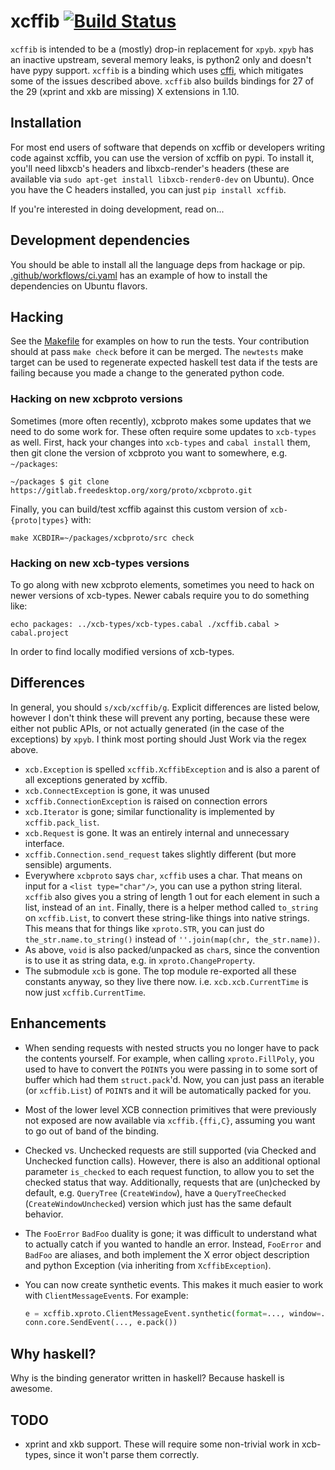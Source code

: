 # xcffib [![Build Status](https://github.com/tych0/xcffib/workflows/ci/badge.svg?branch=master)](https://github.com/tych0/xcffib/actions)

`xcffib` is intended to be a (mostly) drop-in replacement for `xpyb`. `xpyb`
has an inactive upstream, several memory leaks, is python2 only and doesn't
have pypy support. `xcffib` is a binding which uses
[cffi](https://cffi.readthedocs.org/), which mitigates some of the issues
described above. `xcffib` also builds bindings for 27 of the 29 (xprint and xkb
are missing) X extensions in 1.10.

## Installation

For most end users of software that depends on xcffib or developers writing
code against xcffib, you can use the version of xcffib on pypi. To install it,
you'll need libxcb's headers and libxcb-render's headers (these are available
via `sudo apt-get install libxcb-render0-dev` on Ubuntu). Once you have the C
headers installed, you can just `pip install xcffib`.

If you're interested in doing development, read on...

## Development dependencies

You should be able to install all the language deps from hackage or pip.
[.github/workflows/ci.yaml](https://github.com/tych0/xcffib/blob/master/.github/workflows/ci.yaml)
has an example of how to install the dependencies on Ubuntu flavors.

## Hacking

See the [Makefile](https://github.com/tych0/xcffib/blob/master/Makefile) for
examples on how to run the tests. Your contribution should at pass `make check`
before it can be merged. The `newtests` make target can be used to regenerate
expected haskell test data if the tests are failing because you made a change
to the generated python code.

### Hacking on new xcbproto versions

Sometimes (more often recently), xcbproto makes some updates that we need to
do some work for. These often require some updates to `xcb-types` as well.
First, hack your changes into `xcb-types` and `cabal install` them, then git
clone the version of xcbproto you want to somewhere, e.g. `~/packages`:

    ~/packages $ git clone https://gitlab.freedesktop.org/xorg/proto/xcbproto.git

Finally, you can build/test xcffib against this custom version of
`xcb-{proto|types}` with:

    make XCBDIR=~/packages/xcbproto/src check

### Hacking on new xcb-types versions

To go along with new xcbproto elements, sometimes you need to hack on newer
versions of xcb-types. Newer cabals require you to do something like:

    echo packages: ../xcb-types/xcb-types.cabal ./xcffib.cabal > cabal.project

In order to find locally modified versions of xcb-types.

## Differences

In general, you should `s/xcb/xcffib/g`. Explicit differences are listed below,
however I don't think these will prevent any porting, because these were either
not public APIs, or not actually generated (in the case of the exceptions) by
`xpyb`. I think most porting should Just Work via the regex above.

* `xcb.Exception` is spelled `xcffib.XcffibException` and is also a parent of
   all exceptions generated by xcffib.
* `xcb.ConnectException` is gone, it was unused
* `xcffib.ConnectionException` is raised on connection errors
* `xcb.Iterator` is gone; similar functionality is implemented by
  `xcffib.pack_list`.
* `xcb.Request` is gone. It was an entirely internal and unnecessary interface.
* `xcffib.Connection.send_request` takes slightly different (but more sensible)
   arguments.
* Everywhere `xcbproto` says `char`, `xcffib` uses a char. That means on input
  for a `<list type="char"/>`, you can use a python string literal. `xcffib`
  also gives you a string of length 1 out for each element in such a list,
  instead of an `int`. Finally, there is a helper method called `to_string` on
  `xcffib.List`, to convert these string-like things into native strings. This
  means that for things like `xproto.STR`, you can just do
  `the_str.name.to_string()` instead of `''.join(map(chr, the_str.name))`.
* As above, `void` is also packed/unpacked as `char`s, since the convention is
  to use it as string data, e.g. in `xproto.ChangeProperty`.
* The submodule `xcb` is gone. The top module re-exported all these constants
  anyway, so they live there now. i.e. `xcb.xcb.CurrentTime` is now just
  `xcffib.CurrentTime`.

## Enhancements

* When sending requests with nested structs you no longer have to pack the
  contents yourself. For example, when calling `xproto.FillPoly`, you used to
  have to convert the `POINT`s you were passing in to some sort of buffer which
  had them `struct.pack`'d. Now, you can just pass an iterable (or
  `xcffib.List`) of `POINT`s and it will be automatically packed for you.
* Most of the lower level XCB connection primitives that were previously not
  exposed are now available via `xcffib.{ffi,C}`, assuming you want to go out
  of band of the binding.
* Checked vs. Unchecked requests are still supported (via Checked and Unchecked
  function calls). However, there is also an additional optional parameter
  `is_checked` to each request function, to allow you to set the checked status
  that way. Additionally, requests that are (un)checked by default, e.g.
  `QueryTree` (`CreateWindow`), have a `QueryTreeChecked`
  (`CreateWindowUnchecked`) version which just has the same default behavior.
* The `FooError` `BadFoo` duality is gone; it was difficult to understand what
  to actually catch if you wanted to handle an error. Instead, `FooError` and
  `BadFoo` are aliases, and both implement the X error object description and
  python Exception (via inheriting from `XcffibException`).
* You can now create synthetic events. This makes it much easier to work with
  `ClientMessageEvent`s. For example:

  ```python
  e = xcffib.xproto.ClientMessageEvent.synthetic(format=..., window=..., ...)
  conn.core.SendEvent(..., e.pack())
  ```

## Why haskell?

Why is the binding generator written in haskell? Because haskell is awesome.

## TODO

* xprint and xkb support. These will require some non-trivial work in
  xcb-types, since it won't parse them correctly.
